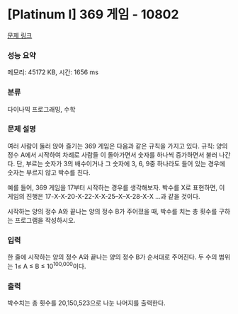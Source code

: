# [Platinum I] 369 게임 - 10802 

[문제 링크](https://www.acmicpc.net/problem/10802) 

### 성능 요약

메모리: 45172 KB, 시간: 1656 ms

### 분류

다이나믹 프로그래밍, 수학

### 문제 설명

<p>여러 사람이 둘러 앉아 즐기는 369 게임은 다음과 같은 규칙을 가지고 있다. 규칙: 양의 정수 A에서 시작하여 차례로 사람들 이 돌아가면서 숫자를 하나씩 증가하면서 불러 나간다. 단, 부르는 숫자가 3의 배수이거나 그 숫자에 3, 6, 9중 하나라도 들어 있는 경우에 숫자는 부르지 않고 박수를 친다. </p>

<p>예를 들어, 369 게임을 17부터 시작하는 경우를 생각해보자. 박수를 X로 표현하면, 이 게임의 진행은 17-X-X-20-X-22-X-X-25–X–X-28-X-X …과 같을 것이다. </p>

<p>시작하는 양의 정수 A와 끝나는 양의 정수 B가 주어졌을 때, 박수를 치는 총 횟수를 구하는 프로그램을 작성하시오.</p>

### 입력 

 <p>한 줄에 시작하는 양의 정수 A와 끝나는 양의 정수 B가 순서대로 주어진다. 두 수의 범위는 1≤ A ≤ B ≤ 10<sup>100,000</sup>이다.</p>

### 출력 

 <p>박수치는 총 횟수를 20,150,523으로 나눈 나머지를 출력한다. </p>

